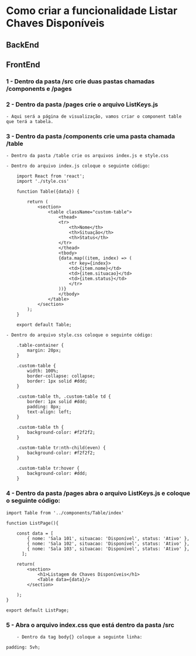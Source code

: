 # Como criar a funcionalidade Listar Chaves Disponíveis

## BackEnd


## FrontEnd
### 1 - Dentro da pasta /src crie duas pastas chamadas /components e /pages
### 2 - Dentro da pasta /pages crie o arquivo ListKeys.js
    - Aqui será a página de visualização, vamos criar o component table que terá a tabela.
### 3 - Dentro da pasta /components crie uma pasta chamada /table
    - Dentro da pasta /table crie os arquivos index.js e style.css
    
    - Dentro do arquivo index.js coloque o seguinte código:
```
    import React from 'react';
    import './style.css'

    function Table({data}) {

        return (
            <section>
                <table className="custom-table">
                    <thead>
                    <tr>
                        <th>Nome</th>
                        <th>Situação</th>
                        <th>Status</th>
                    </tr>
                    </thead>
                    <tbody>
                    {data.map((item, index) => (
                        <tr key={index}>
                        <td>{item.nome}</td>
                        <td>{item.situacao}</td>
                        <td>{item.status}</td>
                        </tr>
                    ))}
                    </tbody>
                </table>
            </section>
        );
    }

    export default Table;
```
    - Dentro do arquivo style.css coloque o seguinte código:
```
    .table-container {
        margin: 20px;
    }
    
    .custom-table {
        width: 100%;
        border-collapse: collapse;
        border: 1px solid #ddd;
    }

    .custom-table th, .custom-table td {
        border: 1px solid #ddd;
        padding: 8px;
        text-align: left;
    }

    .custom-table th {
        background-color: #f2f2f2;
    }

    .custom-table tr:nth-child(even) {
        background-color: #f2f2f2;
    }

    .custom-table tr:hover {
        background-color: #ddd;
    }
```
### 4 - Dentro da pasta /pages abra o arquivo ListKeys.js e coloque o seguinte código:

```
import Table from '../components/Table/index'

function ListPage(){

    const data = [
        { nome: 'Sala 101', situacao: 'Disponível', status: 'Ativo' },
        { nome: 'Sala 102', situacao: 'Disponível', status: 'Ativo' },
        { nome: 'Sala 103', situacao: 'Disponível', status: 'Ativo' },
      ];

    return(
        <section>
            <h1>Listagem de Chaves Disponíveis</h1>
            <Table data={data}/>
        </section>
        
    );
}

export default ListPage;
```

### 5 - Abra o arquivo index.css que está dentro da pasta /src
        - Dentro da tag body{} coloque a seguinte linha:
`padding: 5vh;`